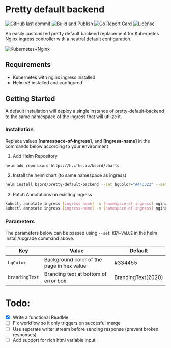 # Pretty default backend
![GitHub last commit](https://img.shields.io/github/last-commit/bsord/pretty-default-backend.svg)
![Build and Publish](https://github.com/bsord/pretty-default-backend/workflows/Build%20and%20Publish/badge.svg)
[![Go Report Card](https://goreportcard.com/badge/github.com/bsord/pretty-default-backend)](https://goreportcard.com/report/github.com/bsord/pretty-default-backend)
![License](https://img.shields.io/github/license/bsord/pretty-default-backend.svg?style=flat)

An easily customized pretty default backend replacement for Kubernetes Nginx ingress controller with a neutral default configuration.

![Kubernetes+Nginx](https://raw.githubusercontent.com/bsord/pretty-default-backend/master/cover.png)

## Requirements
* Kubernetes with nginx ingress installed
* Helm v3 installed and configured

## Getting Started
A default installation will deploy a single instance of pretty-default-backend to the same namespace of the ingress that will utilize it.

### Installation
Replace values **[namespace-of-ingress]**, and **[ingress-name]** in the commands below according to your environment
1. Add Helm Repository
```sh
helm add repo bsord https://h.cfhr.io/bsord/charts
```
2. Install the helm chart (to same namespace as ingress)
```sh
helm install bsord/pretty-default-backend --set bgColor="#443322" --set brandingText="YourBrandingText" bsord/pretty-default-backend -n [namespace-of-ingress]
```
3. Patch Annotations on existing ingress
```sh
kubectl annotate ingress [ingress-name] -n [namespace-of-ingress] nginx.ingress.kubernetes.io/default-backend=pretty-default-backend --overwrite
kubectl annotate ingress [ingress-name] -n [namespace-of-ingress] nginx.ingress.kubernetes.io/custom-http-errors="404,503" --overwrite
```

### Parameters
The parameters below can be passed using `--set KEY=VALUE` in the helm install/upgrade command above.

| Key | Value | Default |
| ------------- | ------------- | ------------- |
| `bgColor` | Background color of the page in hex value | #334455 |
| `brandingText` | Branding text at bottom of error box | BrandingText(2020) |

# Todo:
- [x] Write a functional ReadMe
- [ ] Fix workflow so it only triggers on succesful merge
- [ ] Use seperate writer stream before sending response (prevent broken responses)
- [ ] Add support for rich html variable input
